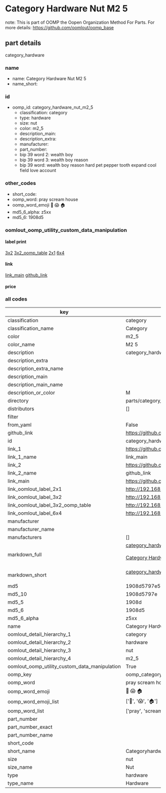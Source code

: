 # Category Hardware Nut M2 5  

note: This is part of OOMP the Oopen Organization Method For Parts. For more details: https://github.com/oomlout/oomp_base

##  part details



category_hardware

### name
* name: Category Hardware Nut M2 5
* name_short: 
### id
* oomp_id: category_hardware_nut_m2_5
  * classification: category
  * type: hardware
  * size: nut
  * color: m2_5
  * description_main: 
  * description_extra: 
  * manufacturer: 
  * part_number: 
  * bip 39 word 2: wealth boy
  * bip 39 word 3: wealth boy reason
  * bip 39 word: wealth boy reason hard pet pepper tooth expand cool field love account

### other_codes
* short_code: 
* oomp_word: pray scream house
* oomp_word_emoji :pray: :scream: :house:
* md5_6_alpha: z5xx
* md5_6: 1908d5






### oomlout_oomp_utility_custom_data_manipulation
#### label print
[3x2](http://192.168.1.245:1112/?label=oomp%20z5xx)
[3x2_oomp_table](http://192.168.1.107:1112/?label=oomp%20z5xx)
[2x1](http://192.168.1.242:1112/?label=oomp%20z5xx)
[6x4](http://192.168.1.55:1112/?label=oomp%20z5xx)    

#### link

[link_main](https://github.com/oomlout/oomlout_oomp_current_version_messy/tree/main/parts/category_hardware_nut_m2_5) [github_link](https://github.com/oomlout/oomlout_oomp_part_src/tree/main/parts/category_hardware_nut_m2_5)                             

#### price







### all codes 
| key | value |  
| --- | --- |  
| classification | category |  
| classification_name | Category |  
| color | m2_5 |  
| color_name | M2 5 |  
| description | category_hardware |  
| description_extra |  |  
| description_extra_name |  |  
| description_main |  |  
| description_main_name |  |  
| description_or_color | M  |  
| directory | parts/category_hardware_nut_m2_5 |  
| distributors | [] |  
| filter |  |  
| from_yaml | False |  
| github_link | https://github.com/oomlout/oomlout_oomp_part_src/tree/main/parts/category_hardware_nut_m2_5 |  
| id | category_hardware_nut_m2_5 |  
| link_1 | https://github.com/oomlout/oomlout_oomp_current_version_messy/tree/main/parts/category_hardware_nut_m2_5 |  
| link_1_name | link_main |  
| link_2 | https://github.com/oomlout/oomlout_oomp_part_src/tree/main/parts/category_hardware_nut_m2_5 |  
| link_2_name | github_link |  
| link_main | https://github.com/oomlout/oomlout_oomp_current_version_messy/tree/main/parts/category_hardware_nut_m2_5 |  
| link_oomlout_label_2x1 | http://192.168.1.242:1112/?label=oomp%20z5xx |  
| link_oomlout_label_3x2 | http://192.168.1.245:1112/?label=oomp%20z5xx |  
| link_oomlout_label_3x2_oomp_table | http://192.168.1.107:1112/?label=oomp%20z5xx |  
| link_oomlout_label_6x4 | http://192.168.1.55:1112/?label=oomp%20z5xx |  
| manufacturer |  |  
| manufacturer_name |  |  
| manufacturers | [] |  
| markdown_full | [category_hardware_nut_m2_5](https://github.com/oomlout/oomlout_oomp_current_version_messy/tree/main/parts/category_hardware_nut_m2_5)<br>[](https://github.com/oomlout/oomlout_oomp_current_version_messy/tree/main/parts/category_hardware_nut_m2_5)<br>[Category Hardware Nut M2 5](https://github.com/oomlout/oomlout_oomp_current_version_messy/tree/main/parts/category_hardware_nut_m2_5)<br><br> |  
| markdown_short | [category_hardware_nut_m2_5](https://github.com/oomlout/oomlout_oomp_current_version_messy/tree/main/parts/category_hardware_nut_m2_5)<br><br> |  
| md5 | 1908d5797e503c9a8bd1b6936606afc1 |  
| md5_10 | 1908d5797e |  
| md5_5 | 1908d |  
| md5_6 | 1908d5 |  
| md5_6_alpha | z5xx |  
| name | Category Hardware Nut M2 5 |  
| oomlout_detail_hierarchy_1 | category |  
| oomlout_detail_hierarchy_2 | hardware |  
| oomlout_detail_hierarchy_3 | nut |  
| oomlout_detail_hierarchy_4 | m2_5 |  
| oomlout_oomp_utility_custom_data_manipulation | True |  
| oomp_key | oomp_category_hardware_nut_m2_5 |  
| oomp_word | pray scream house |  
| oomp_word_emoji | :pray: :scream: :house: |  
| oomp_word_emoji_list | [':pray:', ':scream:', ':house:'] |  
| oomp_word_list | ['pray', 'scream', 'house'] |  
| part_number |  |  
| part_number_exact |  |  
| part_number_name |  |  
| short_code |  |  
| short_name | Categoryhardware |  
| size | nut |  
| size_name | Nut |  
| type | hardware |  
| type_name | Hardware |  
